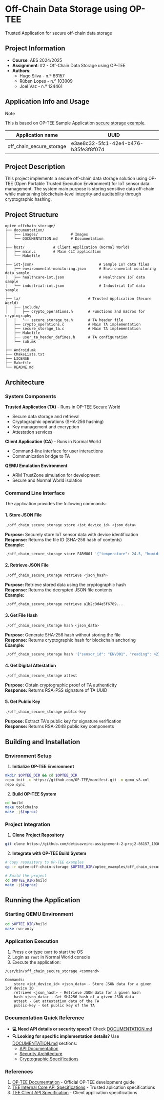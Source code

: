 # Off-Chain Data Storage using OP-TEE
Trusted Application for secure off-chain data storage

## Project Information
- **Course**: AES 2024/2025
- **Assignment**: #2 - Off-Chain Data Storage using OP-TEE
- **Authors**:
    - Hugo Silva - n.º 86157
    - Rúben Lopes - n.º 103009
    - Joel Vaz - n.º 124461


## Application Info and Usage

> [!NOTE]
> This is based on OP-TEE Sample Application [secure storage example](https://github.com/linaro-swg/optee_examples/tree/master/secure_storage).

| Application name         | UUID                                 |
| ------------------------ | ------------------------------------ |
| off_chain_secure_storage | e3ae8c32-5fc1-42e4-b476-b35fe3f8f07d |


## Project Description
This project implements a secure off-chain data storage solution using OP-TEE (Open Portable Trusted Execution Environment) for IoT sensor data management. The system main purpose is storing sensitive data off-chain while maintaining blockchain-level integrity and auditability through cryptographic hashing.


## Project Structure
```
optee-offchain-storage/
├── documentation/
│   ├── images/               # Images
│   └── DOCUMENTATION.md      # Documentation
│
├── host/             # Client Application (Normal World)
│   ├── main.c        # Main CLI application
│   └── Makefile
│
├── iot-json/                              # Sample IoT data files
│   ├── environmental-monitoring.json      # Environmental monitoring data sample
│   ├── healthcare-iot.json                # Healthcare IoT data sample
│   └── industrial-iot.json                # Industrial IoT data sample
│
├── ta/                               # Trusted Application (Secure World)
│   ├── include/
│   │   ├── crypto_operations.h       # Functions and macros for cryptography
│   │   └── secure_storage_ta.h       # TA header file
│   ├── crypto_operations.c           # Main TA implementation
│   ├── secure_storage_ta.c           # Main TA implementation
│   ├── Makefile
│   ├── user_ta_header_defines.h      # TA configuration
│   └── sub.mk
│
├── Android.mk
├── CMakeLists.txt
├── LICENSE
├── Makefile            
└── README.md
```

## Architecture
### System Components

**Trusted Application (TA)** - Runs in OP-TEE Secure World

- Secure data storage and retrieval
- Cryptographic operations (SHA-256 hashing)
- Key management and encryption
- Attestation services

**Client Application (CA)** - Runs in Normal World

- Command-line interface for user interactions
- Communication bridge to TA

**QEMU Emulation Environment**

- ARM TrustZone simulation for development
- Secure and Normal World isolation


### Command Line Interface

The application provides the following commands:

#### 1. Store JSON File
```bash
./off_chain_secure_storage store <iot_device_id> <json_data>
```
**Purpose:** Securely store IoT sensor data with device identification  
**Response:** Returns the file ID (SHA-256 hash of contents)  
**Example:**
```bash
./off_chain_secure_storage store FARM001 '{"temperature": 24.5, "humidity": 65.2}'
```

#### 2. Retrieve JSON File  
```bash
./off_chain_secure_storage retrieve <json_hash>
```
**Purpose:** Retrieve stored data using the cryptographic hash  
**Response:** Returns the decrypted JSON file contents  
**Example:**
```bash
./off_chain_secure_storage retrieve a1b2c3d4e5f6789...
```

#### 3. Get File Hash
```bash
./off_chain_secure_storage hash <json_data>
```
**Purpose:** Generate SHA-256 hash without storing the file  
**Response:** Returns cryptographic hash for blockchain anchoring  
**Example:**
```bash
./off_chain_secure_storage hash '{"sensor_id": "ENV001", "reading": 42}'
```

#### 4. Get Digital Attestation
```bash
./off_chain_secure_storage attest
```
**Purpose:** Obtain cryptographic proof of TA authenticity  
**Response:** Returns RSA-PSS signature of TA UUID  

#### 5. Get Public Key
```bash
./off_chain_secure_storage public-key
```
**Purpose:** Extract TA's public key for signature verification  
**Response:** Returns RSA-2048 public key components


## Building and Installation

### Environment Setup

1. **Initialize OP-TEE Environment**
```bash
mkdir $OPTEE_DIR && cd $OPTEE_DIR
repo init -u https://github.com/OP-TEE/manifest.git -m qemu_v8.xml
repo sync
```

2. **Build OP-TEE System**
```bash
cd build
make toolchains
make -j$(nproc)
```

### Project Integration

1. **Clone Project Repository**
```bash
git clone https://github.com/detiuaveiro-assignement-2-proj2-86157_103009_124461.git
```

2. **Integrate with OP-TEE Build System**
```bash
# Copy repository to OP-TEE examples
cp -r optee-off-chain-storage $OPTEE_DIR/optee_examples/off_chain_secure_storage/

# Build the project
cd $OPTEE_DIR/build
make -j$(nproc)
```

## Running the Application

### Starting QEMU Environment
```bash
cd $OPTEE_DIR/build
make run-only
```

### Application Execution
1. Press `c` or type `cont` to start the OS
2. Login as `root` in Normal World console
3. Execute the application:
```
/usr/bin/off_chain_secure_storage <command>

Commands:
    store <iot_device_id> <json_data> - Store JSON data for a given IoT device ID
    retrieve <json_hash> - Retrieve JSON data for a given hash
    hash <json_data> - Get SHA256 hash of a given JSON data
    attest - Get attestation data of the TA
    public-key - Get public key of the TA
```



### Documentation Quick Reference

- **💻 Need API details or security specs?** Check [DOCUMENTATION.md](documentation/DOCUMENTATION.md)
- **🔍 Looking for specific implementation details?** Use [DOCUMENTATION.md](documentation/DOCUMENTATION.md) sections:
  - [API Documentation](documentation/DOCUMENTATION.md#api-documentation)
  - [Security Architecture](documentation/DOCUMENTATION.md#security-architecture)
  - [Cryptographic Specifications](documentation/DOCUMENTATION.md#cryptographic-specifications)

### References

1. [OP-TEE Documentation](https://optee.readthedocs.io/) - Official OP-TEE development guide
2. [TEE Internal Core API Specifications](https://globalplatform.org/specs-library/tee-internal-core-api-specification/) - Trusted aplication specifications
3. [TEE Client API Specification](https://globalplatform.org/wp-content/uploads/2010/07/TEE_Client_API_Specification-V1.0.pdf) - Client application specifications

